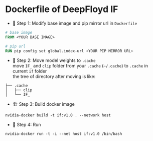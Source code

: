 # Dockerfile of DeepFloyd IF

- 📝 Step 1: Modify base image and pip mirror url in `Dockerfile`
```dockerfile
# base image
FROM <YOUR BASE IMAGE>

# pip url
RUN pip config set global.index-url <YOUR PIP MIRROR URL>

```
- 📁 Step 2: Move model weights to `.cache`  
move `IF_` and `clip` folder from your `.cache` (`~/.cache`) to `.cache` in current `if` folder  
the tree of directory after moving is like:
```plaintext
├── .cache
│   ├── clip
│   └── IF_
```

- 🏗️ Step 3: Build docker image  
```shell
nvidia-docker build -t if:v1.0 . --network host
```

- 🚀 Step 4: Run  
```shell
nvidia-docker run -t -i --net host if:v1.0 /bin/bash
```